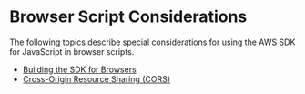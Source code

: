 # Browser Script Considerations<a name="browser-js-considerations"></a>

The following topics describe special considerations for using the AWS SDK for JavaScript in browser scripts\.


+ [Building the SDK for Browsers](building-sdk-for-browsers.md)
+ [Cross\-Origin Resource Sharing \(CORS\)](cors.md)